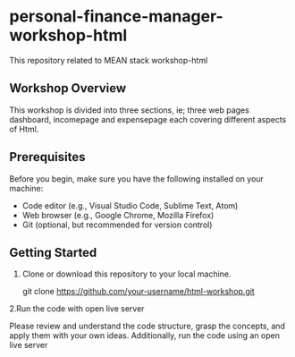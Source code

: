 # personal-finance-manager-workshop-html

This repository related to MEAN stack workshop-html

## Workshop Overview

This workshop is divided into three sections, ie; three web pages dashboard, incomepage and expensepage each covering different aspects of Html. 

## Prerequisites
Before you begin, make sure you have the following installed on your machine:

- Code editor (e.g., Visual Studio Code, Sublime Text, Atom)
- Web browser (e.g., Google Chrome, Mozilla Firefox)
- Git (optional, but recommended for version control)

## Getting Started

1. Clone or download this repository to your local machine.
  
   git clone https://github.com/your-username/html-workshop.git

 
2.Run the code with open live server  
 
   Please review and understand the code structure, grasp the concepts, and apply them with your own ideas. Additionally, run the code using an open live server
